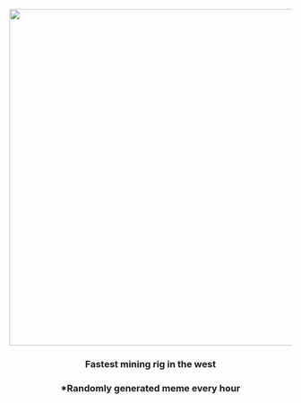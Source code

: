 <p align="center">
        <img src="https://i.redd.it/ahxy616ztuj91.jpg" width="600" height="600">
        </p>
        <h3 align="center">Fastest mining rig in the west</h3>
        <h3 align="center">*Randomly generated meme every hour</h3>
    